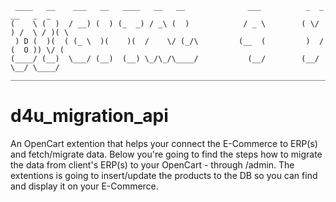 ```
 ____   __    ___   __   ____   __   __              ___          _  _   __   _  _ 
(    \ (  )  / __) (  ) (_  _) / _\ (  )            / _ \        ( \/ ) /  \ / )( \
 ) D (  )(  ( (_ \  )(    )(  /    \/ (_/\         (__  (         )  / (  O )) \/ (
(____/ (__)  \___/ (__)  (__) \_/\_/\____/           (__/        (__/   \__/ \____/
___________________________________________________________________________________

```
                                                                                                                                                                                  
# d4u_migration_api #
An OpenCart extention that helps your connect the E-Commerce to ERP(s) and fetch/migrate data.
Below you're going to find the steps how to migrate the data from client's ERP(s) to your OpenCart -
through /admin. The extentions is going to insert/update the products to the DB so you can
find and display it on your E-Commerce.


